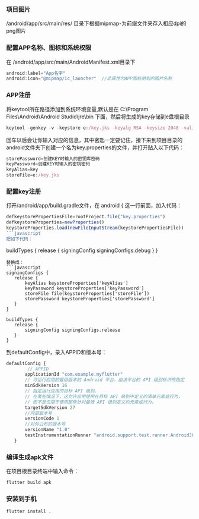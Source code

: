 ### 项目图片
/android/app/src/main/res/ 目录下根据mipmap-为前缀文件夹存入相应dpi的png图片
### 配置APP名称、图标和系统权限
在 /android/app/src/main/AndroidManifest.xml目录下
```javascript
android:label="App名字"
android:icon="@mipmap/ic_launcher"  //此属性为APP图标用到的图片名称
```
###  APP注册
将keytool所在路径添加到系统环境变量,默认是在  C:\Program Files\Android\Android Studio\jre\bin  下面，然后将生成的key存储到e盘根目录
```javascript
keytool -genkey -v -keystore e:/key.jks -keyalg RSA -keysize 2048 -validity 100000 -alias key
```
回车以后会让你输入对应的信息，其中密匙一定要记住，接下来到项目目录的android文件夹下创建一个名为key.properties的文件，并打开贴入以下代码：
```javascript
storePassword=创建KEY时输入的密钥库密码
keyPassword=创建KEY时输入的密钥密码    
keyAlias=key
storeFile=e:/key.jks
```
### 配置key注册

打开/android/app/build.gradle文件，在 android { 这一行前面，加入代码：
```javascript
defkeystorePropertiesFile=rootProject.file("key.properties")
defkeystoreProperties=newProperties()
keystoreProperties.load(newFileInputStream(keystorePropertiesFile))
```javascript
把如下代码：
```
buildTypes {
   release {
       signingConfig signingConfigs.debug
   }
}
```
替换成：
```javascript
signingConfigs {
   release {
       keyAlias keystoreProperties['keyAlias']
       keyPassword keystoreProperties['keyPassword']
       storeFile file(keystoreProperties['storeFile'])
       storePassword keystoreProperties['storePassword']
   }
}

buildTypes {
   release {
       signingConfig signingConfigs.release
   }
}
```
到defaultConfig中，录入APPID和版本号：
```javascript
defaultConfig {
        // APPID
       applicationId "com.example.myflutter"
       // 可运行应用的最低版本的 Android 平台，由该平台的 API 级别标识符指定
       minSdkVersion 16
       // 指定运行应用的目标 API 级别。
       // 在某些情况下，这允许应用使用在目标 API 级别中定义的清单元素或行为，
       // 而不是仅限于使用那些针对最低 API 级别定义的元素或行为。
       targetSdkVersion 27
       //内部版本号
       versionCode 1
       //对外公布的版本号
       versionName "1.0"
       testInstrumentationRunner "android.support.test.runner.AndroidJUnitRunner"
   }
```
### 编译生成apk文件
在项目根目录终端中输入命令：
```bash
flutter build apk
```
### 安装到手机
```
flutter install .
```
